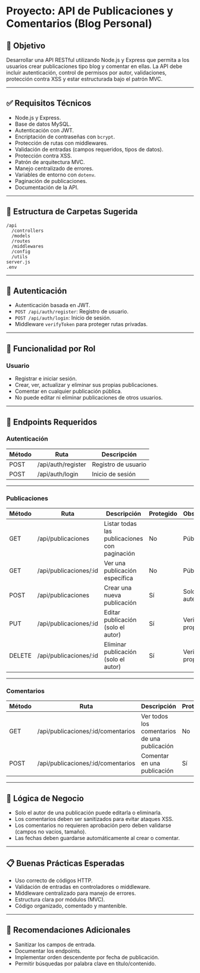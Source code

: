 # Proyecto: API de Publicaciones y Comentarios (Blog Personal)

## 🧾 Objetivo

Desarrollar una API RESTful utilizando Node.js y Express que permita a los usuarios crear publicaciones tipo blog y comentar en ellas. La API debe incluir autenticación, control de permisos por autor, validaciones, protección contra XSS y estar estructurada bajo el patrón MVC.

---

## ✅ Requisitos Técnicos

- Node.js y Express.
- Base de datos MySQL.
- Autenticación con JWT.
- Encriptación de contraseñas con `bcrypt`.
- Protección de rutas con middlewares.
- Validación de entradas (campos requeridos, tipos de datos).
- Protección contra XSS.
- Patrón de arquitectura MVC.
- Manejo centralizado de errores.
- Variables de entorno con `dotenv`.
- Paginación de publicaciones.
- Documentación de la API.

---

## 🧱 Estructura de Carpetas Sugerida

```
/api
  /controllers
  /models
  /routes
  /middlewares
  /config
  /utils
server.js
.env
```

---

## 🔐 Autenticación

- Autenticación basada en JWT.
- `POST /api/auth/register`: Registro de usuario.
- `POST /api/auth/login`: Inicio de sesión.
- Middleware `verifyToken` para proteger rutas privadas.

---

## 🧾 Funcionalidad por Rol

### Usuario

- Registrar e iniciar sesión.
- Crear, ver, actualizar y eliminar sus propias publicaciones.
- Comentar en cualquier publicación pública.
- No puede editar ni eliminar publicaciones de otros usuarios.

---

## 📡 Endpoints Requeridos

### Autenticación

| Método | Ruta               | Descripción         |
| ------ | ------------------ | ------------------- |
| POST   | /api/auth/register | Registro de usuario |
| POST   | /api/auth/login    | Inicio de sesión    |

---

### Publicaciones

| Método | Ruta                   | Descripción                                   | Protegido | Observaciones            |
| ------ | ---------------------- | --------------------------------------------- | --------- | ------------------------ |
| GET    | /api/publicaciones     | Listar todas las publicaciones con paginación | No        | Pública                  |
| GET    | /api/publicaciones/:id | Ver una publicación específica                | No        | Pública                  |
| POST   | /api/publicaciones     | Crear una nueva publicación                   | Sí        | Solo usuario autenticado |
| PUT    | /api/publicaciones/:id | Editar publicación (solo el autor)            | Sí        | Verificar propiedad      |
| DELETE | /api/publicaciones/:id | Eliminar publicación (solo el autor)          | Sí        | Verificar propiedad      |

---

### Comentarios

| Método | Ruta                               | Descripción                                  | Protegido | Observaciones       |
| ------ | ---------------------------------- | -------------------------------------------- | --------- | ------------------- |
| GET    | /api/publicaciones/:id/comentarios | Ver todos los comentarios de una publicación | No        | Pública             |
| POST   | /api/publicaciones/:id/comentarios | Comentar en una publicación                  | Sí        | Usuario autenticado |

---

## 🔁 Lógica de Negocio

- Solo el autor de una publicación puede editarla o eliminarla.
- Los comentarios deben ser sanitizados para evitar ataques XSS.
- Los comentarios no requieren aprobación pero deben validarse (campos no vacíos, tamaño).
- Las fechas deben guardarse automáticamente al crear o comentar.

---

## 📋 Buenas Prácticas Esperadas

- Uso correcto de códigos HTTP.
- Validación de entradas en controladores o middleware.
- Middleware centralizado para manejo de errores.
- Estructura clara por módulos (MVC).
- Código organizado, comentado y mantenible.

---

## 🧪 Recomendaciones Adicionales

- Sanitizar los campos de entrada.
- Documentar los endpoints.
- Implementar orden descendente por fecha de publicación.
- Permitir búsquedas por palabra clave en título/contenido.
